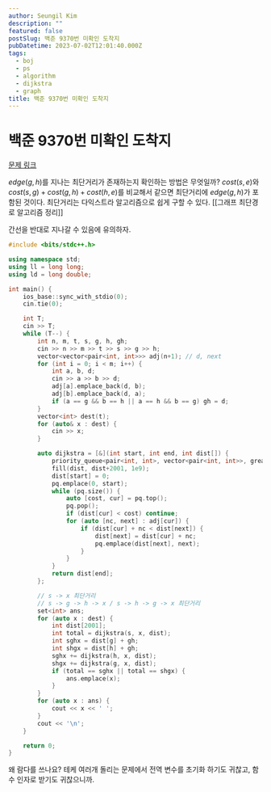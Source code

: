 ```yaml
---
author: Seungil Kim
description: ""
featured: false
postSlug: 백준 9370번 미확인 도착지
pubDatetime: 2023-07-02T12:01:40.000Z
tags:
  - boj
  - ps
  - algorithm
  - dijkstra
  - graph
title: 백준 9370번 미확인 도착지
---
```

# 백준 9370번 미확인 도착지

[문제 링크](https://www.acmicpc.net/problem/9370)

$edge(g, h)$를 지나는 최단거리가 존재하는지 확인하는 방법은 무엇일까?
$cost(s, e)$와 $cost(s, g) + cost(g, h) + cost(h, e)$를 비교해서 같으면 최단거리에 $edge(g, h)$가 포함된 것이다.
최단거리는 다익스트라 알고리즘으로 쉽게 구할 수 있다. [[그래프 최단경로 알고리즘 정리]]

간선을 반대로 지나갈 수 있음에 유의하자.

```cpp
#include <bits/stdc++.h>

using namespace std;
using ll = long long;
using ld = long double;

int main() {
    ios_base::sync_with_stdio(0);
    cin.tie(0);

    int T;
    cin >> T;
    while (T--) {
        int n, m, t, s, g, h, gh;
        cin >> n >> m >> t >> s >> g >> h;
        vector<vector<pair<int, int>>> adj(n+1); // d, next 
        for (int i = 0; i < m; i++) {
            int a, b, d;
            cin >> a >> b >> d;
            adj[a].emplace_back(d, b);
            adj[b].emplace_back(d, a);
            if (a == g && b == h || a == h && b == g) gh = d;
        }
        vector<int> dest(t);
        for (auto& x : dest) {
            cin >> x;
        }

        auto dijkstra = [&](int start, int end, int dist[]) {
            priority_queue<pair<int, int>, vector<pair<int, int>>, greater<pair<int, int>>> pq; // cost, node
            fill(dist, dist+2001, 1e9);
            dist[start] = 0;
            pq.emplace(0, start);
            while (pq.size()) {
                auto [cost, cur] = pq.top();
                pq.pop();
                if (dist[cur] < cost) continue;
                for (auto [nc, next] : adj[cur]) {
                    if (dist[cur] + nc < dist[next]) {
                        dist[next] = dist[cur] + nc;
                        pq.emplace(dist[next], next);
                    }
                }
            }
            return dist[end];
        };

        // s -> x 최단거리
        // s -> g -> h -> x / s -> h -> g -> x 최단거리
        set<int> ans;
        for (auto x : dest) {
            int dist[2001];
            int total = dijkstra(s, x, dist);
            int sghx = dist[g] + gh;
            int shgx = dist[h] + gh;
            sghx += dijkstra(h, x, dist);
            shgx += dijkstra(g, x, dist);
            if (total == sghx || total == shgx) {
                ans.emplace(x);
            }
        }
        for (auto x : ans) {
            cout << x << ' ';
        }
        cout << '\n';
    }

    return 0;
}
```

왜 람다를 쓰나요? 테케 여러개 돌리는 문제에서 전역 변수를 초기화 하기도 귀찮고, 함수 인자로 받기도 귀찮으니까.
